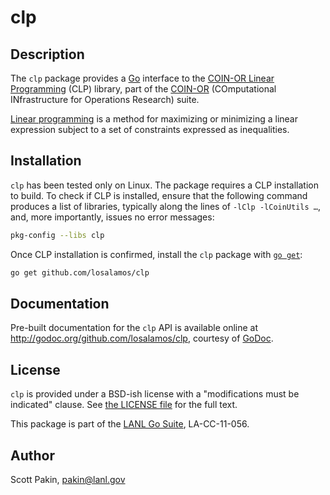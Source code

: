 clp
===

Description
-----------

The `clp` package provides a [Go](https://golang.org/) interface to the [COIN-OR Linear Programming](http://www.coin-or.org/projects/Clp.xml) (CLP) library, part of the [COIN-OR](http://www.coin-or.org/) (COmputational INfrastructure for Operations Research) suite.

[Linear programming](https://en.wikipedia.org/wiki/Linear_programming) is a method for maximizing or minimizing a linear expression subject to a set of constraints expressed as inequalities.

Installation
------------

`clp` has been tested only on Linux.  The package requires a CLP installation to build.  To check if CLP is installed, ensure that the following command produces a list of libraries, typically along the lines of `-lClp -lCoinUtils …`, and, more importantly, issues no error messages:
```bash
pkg-config --libs clp
```

Once CLP installation is confirmed, install the `clp` package with [`go get`](https://golang.org/cmd/go/#hdr-Download_and_install_packages_and_dependencies):
```bash
go get github.com/losalamos/clp
```

Documentation
-------------

Pre-built documentation for the `clp` API is available online at <http://godoc.org/github.com/losalamos/clp>, courtesy of [GoDoc](http://godoc.org/).

License
-------

`clp` is provided under a BSD-ish license with a "modifications must be indicated" clause.  See [the LICENSE file](http://github.com/losalamos/clp/blob/master/LICENSE.md) for the full text.

This package is part of the [LANL Go Suite](http://www.lanl.gov/projects/feynman-center/technologies/software/lanl%20go%20suite.php), LA-CC-11-056.

Author
------

Scott Pakin, <pakin@lanl.gov>
